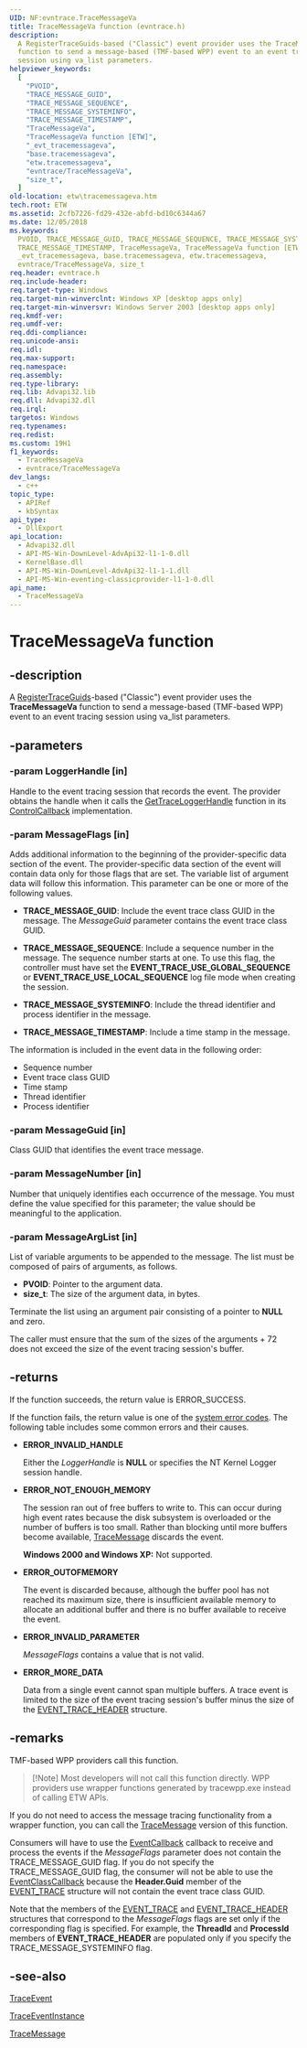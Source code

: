 ```yaml
---
UID: NF:evntrace.TraceMessageVa
title: TraceMessageVa function (evntrace.h)
description:
  A RegisterTraceGuids-based ("Classic") event provider uses the TraceMessageVa
  function to send a message-based (TMF-based WPP) event to an event tracing
  session using va_list parameters.
helpviewer_keywords:
  [
    "PVOID",
    "TRACE_MESSAGE_GUID",
    "TRACE_MESSAGE_SEQUENCE",
    "TRACE_MESSAGE_SYSTEMINFO",
    "TRACE_MESSAGE_TIMESTAMP",
    "TraceMessageVa",
    "TraceMessageVa function [ETW]",
    "_evt_tracemessageva",
    "base.tracemessageva",
    "etw.tracemessageva",
    "evntrace/TraceMessageVa",
    "size_t",
  ]
old-location: etw\tracemessageva.htm
tech.root: ETW
ms.assetid: 2cfb7226-fd29-432e-abfd-bd10c6344a67
ms.date: 12/05/2018
ms.keywords:
  PVOID, TRACE_MESSAGE_GUID, TRACE_MESSAGE_SEQUENCE, TRACE_MESSAGE_SYSTEMINFO,
  TRACE_MESSAGE_TIMESTAMP, TraceMessageVa, TraceMessageVa function [ETW],
  _evt_tracemessageva, base.tracemessageva, etw.tracemessageva,
  evntrace/TraceMessageVa, size_t
req.header: evntrace.h
req.include-header:
req.target-type: Windows
req.target-min-winverclnt: Windows XP [desktop apps only]
req.target-min-winversvr: Windows Server 2003 [desktop apps only]
req.kmdf-ver:
req.umdf-ver:
req.ddi-compliance:
req.unicode-ansi:
req.idl:
req.max-support:
req.namespace:
req.assembly:
req.type-library:
req.lib: Advapi32.lib
req.dll: Advapi32.dll
req.irql:
targetos: Windows
req.typenames:
req.redist:
ms.custom: 19H1
f1_keywords:
  - TraceMessageVa
  - evntrace/TraceMessageVa
dev_langs:
  - c++
topic_type:
  - APIRef
  - kbSyntax
api_type:
  - DllExport
api_location:
  - Advapi32.dll
  - API-MS-Win-DownLevel-AdvApi32-l1-1-0.dll
  - KernelBase.dll
  - API-MS-Win-DownLevel-AdvApi32-l1-1-1.dll
  - API-MS-Win-eventing-classicprovider-l1-1-0.dll
api_name:
  - TraceMessageVa
---
```


# TraceMessageVa function

## -description

A
[RegisterTraceGuids](/windows/win32/api/evntrace/nf-evntrace-registertraceguidsa)-based
("Classic") event provider uses the **TraceMessageVa** function to send a
message-based (TMF-based WPP) event to an event tracing session using va_list
parameters.

## -parameters

### -param LoggerHandle [in]

Handle to the event tracing session that records the event. The provider obtains
the handle when it calls the
[GetTraceLoggerHandle](/windows/desktop/ETW/gettraceloggerhandle) function in
its [ControlCallback](/windows/desktop/ETW/controlcallback) implementation.

### -param MessageFlags [in]

Adds additional information to the beginning of the provider-specific data
section of the event. The provider-specific data section of the event will
contain data only for those flags that are set. The variable list of argument
data will follow this information. This parameter can be one or more of the
following values.

- **TRACE_MESSAGE_GUID**: Include the event trace class GUID in the message. The
  _MessageGuid_ parameter contains the event trace class GUID.

- **TRACE_MESSAGE_SEQUENCE**: Include a sequence number in the message. The
  sequence number starts at one. To use this flag, the controller must have set
  the **EVENT_TRACE_USE_GLOBAL_SEQUENCE** or **EVENT_TRACE_USE_LOCAL_SEQUENCE**
  log file mode when creating the session.

- **TRACE_MESSAGE_SYSTEMINFO**: Include the thread identifier and process
  identifier in the message.

- **TRACE_MESSAGE_TIMESTAMP**: Include a time stamp in the message.

The information is included in the event data in the following order:

- Sequence number
- Event trace class GUID
- Time stamp
- Thread identifier
- Process identifier

### -param MessageGuid [in]

Class GUID that identifies the event trace message.

### -param MessageNumber [in]

Number that uniquely identifies each occurrence of the message. You must define
the value specified for this parameter; the value should be meaningful to the
application.

### -param MessageArgList [in]

List of variable arguments to be appended to the message. The list must be
composed of pairs of arguments, as follows.

- **PVOID**: Pointer to the argument data.
- **size_t**: The size of the argument data, in bytes.

Terminate the list using an argument pair consisting of a pointer to **NULL**
and zero.

The caller must ensure that the sum of the sizes of the arguments + 72 does not
exceed the size of the event tracing session's buffer.

## -returns

If the function succeeds, the return value is ERROR_SUCCESS.

If the function fails, the return value is one of the
[system error codes](/windows/win32/debug/system-error-codes). The following
table includes some common errors and their causes.

- **ERROR_INVALID_HANDLE**

  Either the _LoggerHandle_ is **NULL** or specifies the NT Kernel Logger
  session handle.

- **ERROR_NOT_ENOUGH_MEMORY**

  The session ran out of free buffers to write to. This can occur during high
  event rates because the disk subsystem is overloaded or the number of buffers
  is too small. Rather than blocking until more buffers become available,
  [TraceMessage](/windows/desktop/ETW/tracemessage) discards the event.

  **Windows 2000 and Windows XP:** Not supported.

- **ERROR_OUTOFMEMORY**

  The event is discarded because, although the buffer pool has not reached its
  maximum size, there is insufficient available memory to allocate an additional
  buffer and there is no buffer available to receive the event.

- **ERROR_INVALID_PARAMETER**

  _MessageFlags_ contains a value that is not valid.

- **ERROR_MORE_DATA**

  Data from a single event cannot span multiple buffers. A trace event is
  limited to the size of the event tracing session's buffer minus the size of
  the [EVENT_TRACE_HEADER](/windows/desktop/ETW/event-trace-header) structure.

## -remarks

TMF-based WPP providers call this function.

> [!Note] Most developers will not call this function directly. WPP providers
> use wrapper functions generated by tracewpp.exe instead of calling ETW APIs.

If you do not need to access the message tracing functionality from a wrapper
function, you can call the [TraceMessage](/windows/desktop/ETW/tracemessage)
version of this function.

Consumers will have to use the
[EventCallback](/windows/desktop/ETW/eventcallback) callback to receive and
process the events if the _MessageFlags_ parameter does not contain the
TRACE_MESSAGE_GUID flag. If you do not specify the TRACE_MESSAGE_GUID flag, the
consumer will not be able to use the
[EventClassCallback](/windows/desktop/ETW/eventclasscallback) because the
**Header.Guid** member of the [EVENT_TRACE](/windows/desktop/ETW/event-trace)
structure will not contain the event trace class GUID.

Note that the members of the [EVENT_TRACE](/windows/desktop/ETW/event-trace) and
[EVENT_TRACE_HEADER](/windows/desktop/ETW/event-trace-header) structures that
correspond to the _MessageFlags_ flags are set only if the corresponding flag is
specified. For example, the **ThreadId** and **ProcessId** members of
**EVENT_TRACE_HEADER** are populated only if you specify the
TRACE_MESSAGE_SYSTEMINFO flag.

## -see-also

[TraceEvent](/windows/desktop/ETW/traceevent)

[TraceEventInstance](/windows/desktop/ETW/traceeventinstance)

[TraceMessage](/windows/desktop/ETW/tracemessage)
